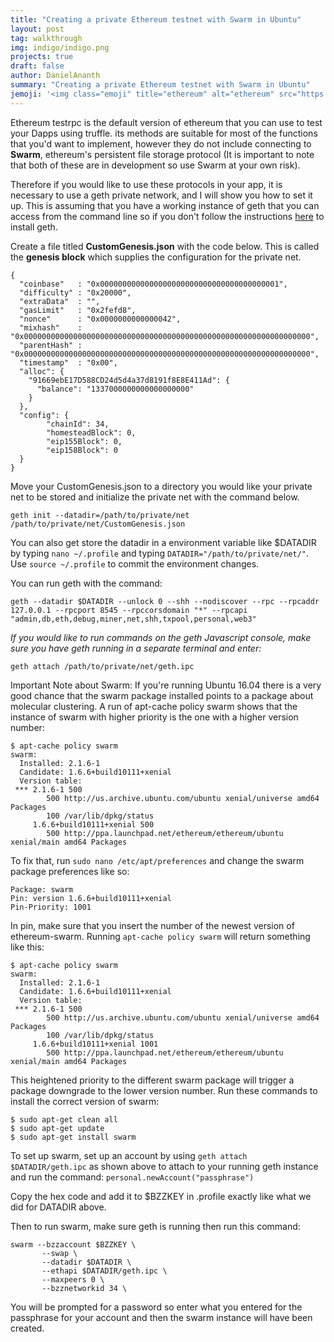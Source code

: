 ```yaml
---
title: "Creating a private Ethereum testnet with Swarm in Ubuntu"
layout: post
tag: walkthrough
img: indigo/indigo.png
projects: true
draft: false
author: DanielAnanth
summary: "Creating a private Ethereum testnet with Swarm in Ubuntu"
jemoji: '<img class="emoji" title="ethereum" alt="ethereum" src="https://cdn.worldvectorlogo.com/logos/ethereum.svg" height="20" width="20" align="absmiddle">'
---
```


Ethereum testrpc is the default version of ethereum that you can use to test your Dapps using truffle. its methods are suitable for most of the functions that you'd want to implement, however they do not include connecting to __Swarm__, ethereum's persistent file storage protocol (It is important to note that both of these are in development so use Swarm at your own risk).  

Therefore if you would like to use these protocols in your app, it is necessary to use a geth private network, and I will show you how to set it up. This is assuming that you have a working instance of geth that you can access from the command line so if you don't follow the instructions [here](https://www.ethereum.org/cli#geth) to install geth.

Create a file titled __CustomGenesis.json__ with the code below. This is called the __genesis block__ which supplies the configuration for the private net. 
```
{
  "coinbase"   : "0x0000000000000000000000000000000000000001",
  "difficulty" : "0x20000",
  "extraData"  : "",
  "gasLimit"   : "0x2fefd8",
  "nonce"      : "0x0000000000000042",
  "mixhash"    : "0x0000000000000000000000000000000000000000000000000000000000000000",
  "parentHash" : "0x0000000000000000000000000000000000000000000000000000000000000000",
  "timestamp"  : "0x00",
  "alloc": {
	"91669ebE17D588CD24d5d4a37d8191f8E8E411Ad": {
      "balance": "1337000000000000000000"
    }
  },
  "config": {
        "chainId": 34,
        "homesteadBlock": 0,
        "eip155Block": 0,
        "eip158Block": 0
  }
}
```
Move your CustomGenesis.json to a directory you would like your private net to be stored and initialize the private net with the command below.
```
geth init --datadir=/path/to/private/net /path/to/private/net/CustomGenesis.json
```
You can also get store the datadir in a environment variable like $DATADIR by typing `nano ~/.profile` and typing `DATADIR="/path/to/private/net/"`. Use `source ~/.profile` to commit the environment changes. 

You can run geth with the command:
```
geth --datadir $DATADIR --unlock 0 --shh --nodiscover --rpc --rpcaddr 127.0.0.1 --rpcport 8545 --rpccorsdomain "*" --rpcapi "admin,db,eth,debug,miner,net,shh,txpool,personal,web3"
```

*If you would like to run commands on the geth Javascript console, make sure you have geth running in a separate terminal and enter:*
```
geth attach /path/to/private/net/geth.ipc
```

Important Note about Swarm: If you're running Ubuntu 16.04 there is a very good chance that the swarm package installed points to a package about molecular clustering. A run of apt-cache policy swarm shows that the instance of swarm with higher priority is the one with a higher version number:
```
$ apt-cache policy swarm
swarm:
  Installed: 2.1.6-1
  Candidate: 1.6.6+build10111+xenial
  Version table:
 *** 2.1.6-1 500
        500 http://us.archive.ubuntu.com/ubuntu xenial/universe amd64 Packages
        100 /var/lib/dpkg/status
     1.6.6+build10111+xenial 500
        500 http://ppa.launchpad.net/ethereum/ethereum/ubuntu xenial/main amd64 Packages
```

To fix that, run `sudo nano /etc/apt/preferences` and change the swarm package preferences like so:
```
Package: swarm
Pin: version 1.6.6+build10111+xenial
Pin-Priority: 1001
```

In pin, make sure that you insert the number of the newest version of ethereum-swarm.
Running `apt-cache policy swarm` will return something like this: 

```
$ apt-cache policy swarm
swarm:
  Installed: 2.1.6-1
  Candidate: 1.6.6+build10111+xenial
  Version table:
 *** 2.1.6-1 500
        500 http://us.archive.ubuntu.com/ubuntu xenial/universe amd64 Packages
        100 /var/lib/dpkg/status
     1.6.6+build10111+xenial 1001
        500 http://ppa.launchpad.net/ethereum/ethereum/ubuntu xenial/main amd64 Packages
```
This heightened priority to the different swarm package will trigger a package downgrade to the lower version number.
Run these commands to install the correct version of swarm:

```
$ sudo apt-get clean all
$ sudo apt-get update                  
$ sudo apt-get install swarm
```

To set up swarm, set up an account by using `geth attach $DATADIR/geth.ipc` as shown above to attach to your running geth instance and run the command: `personal.newAccount("passphrase")`

Copy the hex code and add it to $BZZKEY in .profile exactly like what we did for DATADIR above.

Then to run swarm, make sure geth is running then run this command: 
```
swarm --bzzaccount $BZZKEY \
       --swap \
       --datadir $DATADIR \
       --ethapi $DATADIR/geth.ipc \
       --maxpeers 0 \
       --bzznetworkid 34 \
```

You will be prompted for a password so enter what you entered for the passphrase for your account and then the swarm instance will have been created. 
